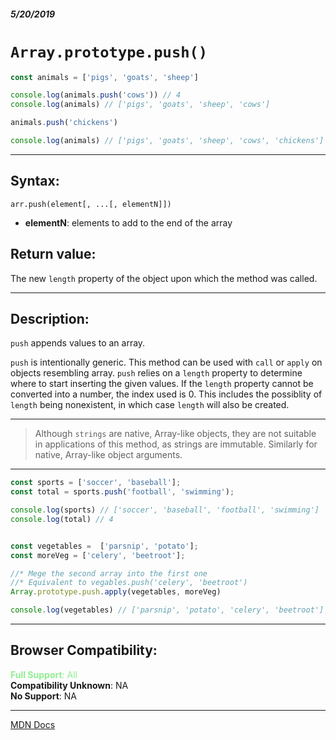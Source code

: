 ##### 5/20/2019
# `Array.prototype.push()`

```js
const animals = ['pigs', 'goats', 'sheep']

console.log(animals.push('cows')) // 4
console.log(animals) // ['pigs', 'goats', 'sheep', 'cows']

animals.push('chickens')

console.log(animals) // ['pigs', 'goats', 'sheep', 'cows', 'chickens']
```

---

## Syntax:
`arr.push(element[, ...[, elementN]])`

* **elementN**: elements to add to the end of the array

## Return value:
The new `length` property of the object upon which the method was called.

---

## Description:
`push` appends values to an array.

`push` is intentionally generic.  This method can be used with `call` or `apply` on objects resembling array.  `push` relies on a `length` property to determine where to start inserting the given values.  If the `length` property cannot be converted into a number, the index used is 0.  This includes the possiblity of `length` being nonexistent, in which case `length` will also be created.

---

  >Although `strings` are native, Array-like objects, they are not suitable in applications of this method, as strings are immutable.  Similarly for native, Array-like object arguments.

---

```js
const sports = ['soccer', 'baseball'];
const total = sports.push('football', 'swimming');

console.log(sports) // ['soccer', 'baseball', 'football', 'swimming']
console.log(total) // 4


const vegetables =  ['parsnip', 'potato'];
const moreVeg = ['celery', 'beetroot'];

//* Mege the second array into the first one
//* Equivalent to vegables.push('celery', 'beetroot')
Array.prototype.push.apply(vegetables, moreVeg)

console.log(vegetables) // ['parsnip', 'potato', 'celery', 'beetroot']
```

---

## Browser Compatibility:
<span style="color: lightgreen">**Full Support**: All</span>  
**Compatibility Unknown**: NA  
**No Support**: NA

---

[MDN Docs](https://developer.mozilla.org/en-US/docs/Web/JavaScript/Reference/Global_Objects/Array/push)